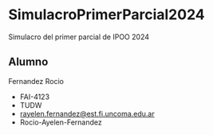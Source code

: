 # SimulacroPrimerParcial2024
Simulacro del primer parcial de IPOO 2024


## Alumno
 Fernandez Rocio
  * FAI-4123
  * TUDW
  * rayelen.fernandez@est.fi.uncoma.edu.ar
  * Rocio-Ayelen-Fernandez
